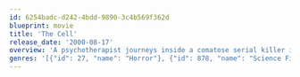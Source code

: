 ```yaml
---
id: 6254badc-d242-4bdd-9890-3c4b569f362d
blueprint: movie
title: 'The Cell'
release_date: '2000-08-17'
overview: 'A psychotherapist journeys inside a comatose serial killer in the hopes of saving his latest victim.'
genres: '[{"id": 27, "name": "Horror"}, {"id": 878, "name": "Science Fiction"}, {"id": 53, "name": "Thriller"}]'
---
```

